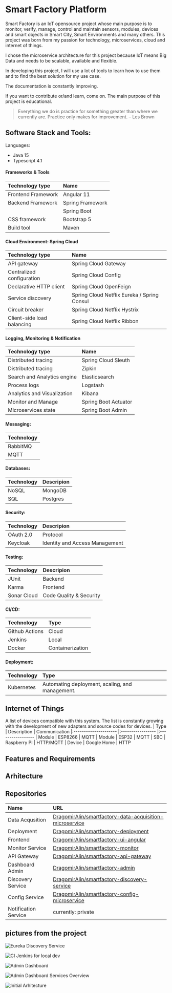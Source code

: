 # Smart Factory Platform
Smart Factory is an IoT opensource project whose main purpose is to monitor, verify, manage, control and maintain sensors, modules, devices and smart objects in Smart City, Smart Environments and many others. This project was born from my passion for technology, microservices, cloud and internet of things.

I chose the microservice architecture for this project because IoT means Big Data and needs to be scalable, available and flexible.

In developing this project, I will use a lot of tools to learn how to use them and to find the best solution for my use case.

The documentation is constantly improving.

If you want to contribute or/and learn, come on. The main purpose of this project is educational.
> Everything we do is practice for something greater than where we currently are.  Practice only makes for improvement.  – Les Brown

## Software Stack and Tools:
Languages:
<ul>
<li>Java 15</li>
<li>Typescript 4.1</li>
</ul>

#### Frameworks & Tools
| Technology type  | Name  |
|:--------------------- |:----------------- |
| Frontend Framework | Angular 11
| Backend Framework | Spring Framework
| | Spring Boot
| CSS framework | Bootstrap 5
| Build tool | Maven 

#### Cloud Environment: Spring Cloud
| Technology type  | Name  |
|:--------------------- |:----------------- |
| API gateway |  Spring Cloud Gateway
| Centralized configuration | Spring Cloud Config
| Declarative HTTP client | Spring Cloud OpenFeign
| Service discovery | 	Spring Cloud Netflix Eureka / Spring Consul
| Circuit breaker | Spring Cloud Netflix Hystrix
| Client-side load balancing  | Spring Cloud Netflix Ribbon

#### Logging, Monitoring & Notification
| Technology type  | Name  |
|:--------------------- |:----------------- |
| Distributed tracing | Spring Cloud Sleuth
| Distributed tracing  | Zipkin
| Search and Analytics engine | Elasticsearch
| Process logs | Logstash
| Analytics and Visualization | Kibana
| Monitor and Manage | Spring Boot Actuator
| Microservices state | Spring Boot Admin

#### Messaging:
| Technology 
|:--------------------- 
| RabbitMQ | 
| MQTT | 

#### Databases:
| Technology | Descripion  |
|:---------------------|:---------------------  
| NoSQL | MongoDB
| SQL | Postgres

#### Security: 
| Technology  | Descripion  |
|:--------------------- |:----------------- |
| OAuth 2.0 |  Protocol
| Keycloak |  Identity and Access Management

#### Testing:
| Technology | Descripion  |
|:--------------------- |:----------------- |
| JUnit |  Backend
| Karma  |  Frontend
| Sonar Cloud | Code Quality & Security

#### CI/CD:
| Technology  | Type  |
|:--------------------- |:----------------- |
| Github Actions |  Cloud
| Jenkins |  Local
| Docker | Containerization

#### Deployment:
| Technology  | Type  |
|:--------------------- |:----------------- |
| Kubernetes | Automating deployment, scaling, and management.

## Internet of Things
A list of devices compatible with this system. The list is constantly growing with the development of new adapters and source codes for devices.
| Type  | Description  | Communication
|:--------------------- |:----------------- |:----------------- 
| Module |  ESP8266 | MQTT
| Module |  ESP32 | MQTT
| SBC | Raspberry PI | HTTP/MQTT
| Device | Google Home | HTTP

## Features and Requirements

## Arhitecture

## Repositories
| Name  | URL
|:--------------------- |:----------------- 
| Data Acqusition | [DragomirAlin/smartfactory-data-acquisition-microservice](https://github.com/DragomirAlin/smartfactory-data-acquisition-microservice)
| Deployment | [DragomirAlin/smartfactory-deployment](https://github.com/DragomirAlin/smartfactory-deployment)
| Frontend | [DragomirAlin/smartfactory-ui-angular](https://github.com/DragomirAlin/smartfactory-ui-angular)
| Monitor Service | [DragomirAlin/smartfactory-monitor](https://github.com/DragomirAlin/smartfactory-monitor)
| API Gateway | [DragomirAlin/smartfactory-api-gateway](https://github.com/DragomirAlin/smartfactory-api-gateway)
| Dashboard Admin | [DragomirAlin/smartfactory-admin](https://github.com/DragomirAlin/smartfactory-admin)
| Discovery Service | [DragomirAlin/smartfactory-discovery-service](https://github.com/DragomirAlin/smartfactory-discovery-service)
| Config Service | [DragomirAlin/smartfactory-config-microservice](https://github.com/DragomirAlin/smartfactory-config-microservice)
| Notification Service | currently: private


## pictures from the project

![Eureka Discovery Service](images/discovery.png)

![CI Jenkins for local dev](images/jenkins.png)

![Admin Dashboard](images/admin.png)

![Admin Dashboard Services Overview](images/admin-2.png)

![Initial Arhitecture](images/SmartFactory-Arhitecture-v1.0.0.png)
